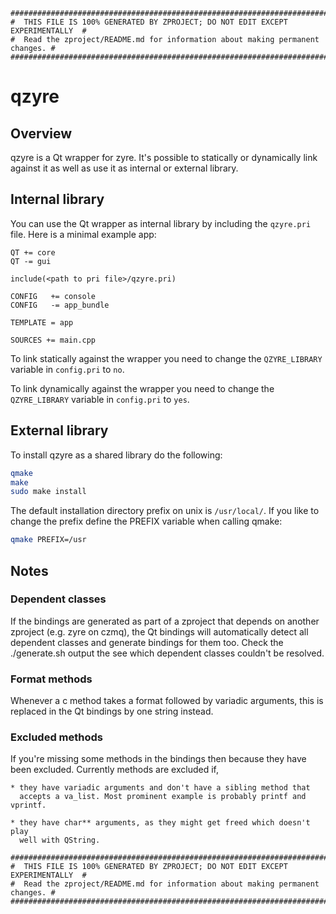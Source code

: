 ```
################################################################################
#  THIS FILE IS 100% GENERATED BY ZPROJECT; DO NOT EDIT EXCEPT EXPERIMENTALLY  #
#  Read the zproject/README.md for information about making permanent changes. #
################################################################################
```
# qzyre

## Overview

qzyre is a Qt wrapper for zyre. It's possible to
statically or dynamically link against it as well as use it as internal or external
library.

## Internal library

You can use the Qt wrapper as internal library by including the
`qzyre.pri` file. Here is a minimal example app:

```make
QT += core
QT -= gui

include(<path to pri file>/qzyre.pri)

CONFIG   += console
CONFIG   -= app_bundle

TEMPLATE = app

SOURCES += main.cpp
```

To link statically against the wrapper you need to change the
`QZYRE_LIBRARY` variable in `config.pri` to `no`.

To link dynamically against the wrapper you need to change the
`QZYRE_LIBRARY` variable in `config.pri` to `yes`.

## External library

To install qzyre as a shared library do the following:

```sh
qmake
make
sudo make install
```

The default installation directory prefix on unix is `/usr/local/`. If you like
to change the prefix define the PREFIX variable when calling qmake:

```sh
qmake PREFIX=/usr
```

## Notes

### Dependent classes

If the bindings are generated as part of a zproject that depends on another
zproject (e.g. zyre on czmq), the Qt bindings will automatically detect all
dependent classes and generate bindings for them too. Check the ./generate.sh
output the see which dependent classes couldn't be resolved.

### Format methods

Whenever a c method takes a format followed by variadic arguments, this is
replaced in the Qt bindings by one string instead.

### Excluded methods

If you're missing some methods in the bindings then because they have been
excluded. Currently methods are excluded if,

    * they have variadic arguments and don't have a sibling method that
      accepts a va_list. Most prominent example is probably printf and vprintf.

    * they have char** arguments, as they might get freed which doesn't play
      well with QString.

```
################################################################################
#  THIS FILE IS 100% GENERATED BY ZPROJECT; DO NOT EDIT EXCEPT EXPERIMENTALLY  #
#  Read the zproject/README.md for information about making permanent changes. #
################################################################################
```

